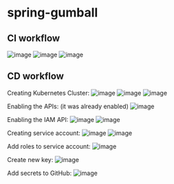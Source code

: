 # spring-gumball

## CI workflow

![image](https://github.com/AlpyneDreams/spring-gumball/assets/3376691/7965573d-0530-4230-8220-11e8120b3faa)
![image](https://github.com/AlpyneDreams/spring-gumball/assets/3376691/24a7cddd-9f57-4c37-98b4-ab5ef7100eb7)
![image](https://github.com/AlpyneDreams/spring-gumball/assets/3376691/155cc790-4c40-49de-9aff-fa20516aa84c)

## CD workflow

Creating Kubernetes Cluster:
![image](https://github.com/AlpyneDreams/spring-gumball/assets/3376691/e04a3857-a601-49b9-a27d-27e4052eae8f)
![image](https://github.com/AlpyneDreams/spring-gumball/assets/3376691/6e595caf-4d90-4e7d-a9d0-9fae115ede3a)
![image](https://github.com/AlpyneDreams/spring-gumball/assets/3376691/531002e5-23f3-4cd5-9860-4aac5cb7a2ee)

Enabling the APIs: (it was already enabled)
![image](https://github.com/AlpyneDreams/spring-gumball/assets/3376691/adfbbffa-d40e-4aae-a1ed-e212a96a206e)

Enabling the IAM API:
![image](https://github.com/AlpyneDreams/spring-gumball/assets/3376691/1e19ae2c-31ba-4367-92e8-ffc4431dbcd0)
![image](https://github.com/AlpyneDreams/spring-gumball/assets/3376691/224daff1-4e5b-4a9f-a526-a31c5c41a3bd)

Creating service account:
![image](https://github.com/AlpyneDreams/spring-gumball/assets/3376691/66c6f727-f0bf-450e-937a-4be2f2c43020)
![image](https://github.com/AlpyneDreams/spring-gumball/assets/3376691/8dbb2373-a3a0-4b51-a452-83e9887eaa29)

Add roles to service account:
![image](https://github.com/AlpyneDreams/spring-gumball/assets/3376691/c10a1285-1d56-486e-87bf-dc6a56a2c3ed)

Create new key:
![image](https://github.com/AlpyneDreams/spring-gumball/assets/3376691/d29b3711-702c-44a1-bd6d-99ade24b99ea)

Add secrets to GitHub:
![image](https://github.com/AlpyneDreams/spring-gumball/assets/3376691/8c43e3cd-b494-4f20-9c34-cb20bdf17368)

